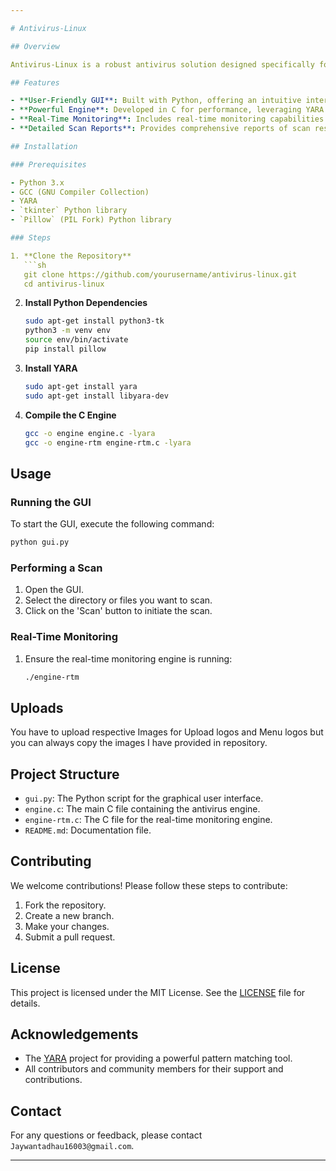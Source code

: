 ```yaml
---

# Antivirus-Linux

## Overview

Antivirus-Linux is a robust antivirus solution designed specifically for Linux systems. It combines a graphical user interface (GUI) written in Python with an engine developed in C, utilizing YARA rules for efficient malware detection. The GUI provides a user-friendly interface for managing scans and viewing results, while the C-based engine handles the core functionality of scanning and detecting malicious files.

## Features

- **User-Friendly GUI**: Built with Python, offering an intuitive interface for scanning and monitoring.
- **Powerful Engine**: Developed in C for performance, leveraging YARA rules for advanced malware detection.
- **Real-Time Monitoring**: Includes real-time monitoring capabilities to detect threats as they occur.
- **Detailed Scan Reports**: Provides comprehensive reports of scan results, highlighting detected threats.

## Installation

### Prerequisites

- Python 3.x
- GCC (GNU Compiler Collection)
- YARA
- `tkinter` Python library
- `Pillow` (PIL Fork) Python library

### Steps

1. **Clone the Repository**
   ```sh
   git clone https://github.com/yourusername/antivirus-linux.git
   cd antivirus-linux
   ```

2. **Install Python Dependencies**
   ```sh
   sudo apt-get install python3-tk
   python3 -m venv env
   source env/bin/activate
   pip install pillow
   ```

3. **Install YARA**
   ```sh
   sudo apt-get install yara
   sudo apt-get install libyara-dev
   ```

4. **Compile the C Engine**
   ```sh
   gcc -o engine engine.c -lyara
   gcc -o engine-rtm engine-rtm.c -lyara
   ```

## Usage

### Running the GUI

To start the GUI, execute the following command:
```sh
python gui.py
```

### Performing a Scan

1. Open the GUI.
2. Select the directory or files you want to scan.
3. Click on the 'Scan' button to initiate the scan.

### Real-Time Monitoring

1. Ensure the real-time monitoring engine is running:
   ```sh
   ./engine-rtm
   ```

## Uploads
You have to upload respective Images for Upload logos and Menu logos but you can
always copy the images I have provided in repository.

## Project Structure

- `gui.py`: The Python script for the graphical user interface.
- `engine.c`: The main C file containing the antivirus engine.
- `engine-rtm.c`: The C file for the real-time monitoring engine.
- `README.md`: Documentation file.

## Contributing

We welcome contributions! Please follow these steps to contribute:

1. Fork the repository.
2. Create a new branch.
3. Make your changes.
4. Submit a pull request.

## License

This project is licensed under the MIT License. See the [LICENSE](LICENSE) file for details.

## Acknowledgements

- The [YARA](https://virustotal.github.io/yara/) project for providing a powerful pattern matching tool.
- All contributors and community members for their support and contributions.

## Contact

For any questions or feedback, please contact `Jaywantadhau16003@gmail.com`.

---
```

